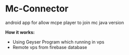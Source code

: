 # Mc-Connector
android app for allow mcpe player to join mc java version

**How it works:**
- Using Geyser Program which running in vps
- Remote vps from firebase database
